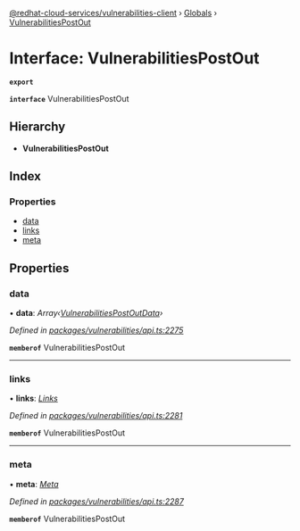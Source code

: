 [@redhat-cloud-services/vulnerabilities-client](../README.md) › [Globals](../globals.md) › [VulnerabilitiesPostOut](vulnerabilitiespostout.md)

# Interface: VulnerabilitiesPostOut

**`export`** 

**`interface`** VulnerabilitiesPostOut

## Hierarchy

* **VulnerabilitiesPostOut**

## Index

### Properties

* [data](vulnerabilitiespostout.md#data)
* [links](vulnerabilitiespostout.md#links)
* [meta](vulnerabilitiespostout.md#meta)

## Properties

###  data

• **data**: *Array‹[VulnerabilitiesPostOutData](vulnerabilitiespostoutdata.md)›*

*Defined in [packages/vulnerabilities/api.ts:2275](https://github.com/RedHatInsights/javascript-clients/blob/master/packages/vulnerabilities/api.ts#L2275)*

**`memberof`** VulnerabilitiesPostOut

___

###  links

• **links**: *[Links](links.md)*

*Defined in [packages/vulnerabilities/api.ts:2281](https://github.com/RedHatInsights/javascript-clients/blob/master/packages/vulnerabilities/api.ts#L2281)*

**`memberof`** VulnerabilitiesPostOut

___

###  meta

• **meta**: *[Meta](meta.md)*

*Defined in [packages/vulnerabilities/api.ts:2287](https://github.com/RedHatInsights/javascript-clients/blob/master/packages/vulnerabilities/api.ts#L2287)*

**`memberof`** VulnerabilitiesPostOut
